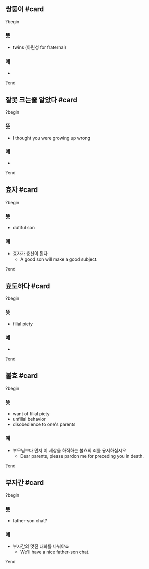 ## 쌍둥이 #card
?begin
### 뜻
- twins (아린성 for fraternal)
### 예
-
?end


## 잘못 크는줄 알았다 #card
?begin
### 뜻
- I thought you were growing up wrong
### 예
-
<!--SR:!2025-10-28,87,272-->
?end

## 효자 #card
?begin
### 뜻
- dutiful son
### 예
- 효자가 충신이 된다
	- A good son will make a good subject.
<!--SR:!2025-09-15,65,249-->
?end

## 효도하다 #card
?begin
### 뜻
- filial piety
### 예
-
?end

## 불효 #card
?begin
### 뜻
- want of filial piety
- unfilial behavior
- disobedience to one's parents
### 예
- 부모님보다 먼저 이 세상을 하직하는 불효의 죄를 용서하십시오
	- Dear parents, please pardon me for preceding you in death.
<!--SR:!2025-09-23,55,252-->
?end

## 부자간 #card
?begin
### 뜻
- father-son chat?
### 예
- 부자간의 멋진 대화를 나눠야죠
	- We'll have a nice father-son chat.
<!--SR:!2025-11-08,109,290-->
?end